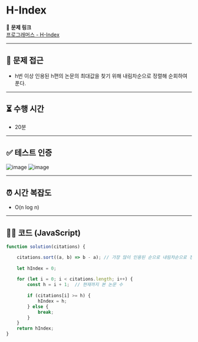 # H-Index

📌 **문제 링크**  
[프로그래머스 - H-Index](https://school.programmers.co.kr/learn/courses/30/lessons/42747)

---

## 📍 문제 접근  
- h번 이상 인용된 h편의 논문의 최대값을 찾기 위해 내림차순으로 정렬해 순회하여 푼다.

---

## ⏳ 수행 시간  
- 20분

---

## ✅ 테스트 인증  
![image](https://github.com/user-attachments/assets/1dc6b5b3-6444-4fd1-a266-6cb329928220)
![image](https://github.com/user-attachments/assets/fe8ee080-0319-4c87-aad3-94660a0e1db7)


---

## ⏰ 시간 복잡도  
- O(n log n)

---

## 🧑‍💻 코드 (JavaScript)

```javascript
function solution(citations) {

    citations.sort((a, b) => b - a); // 가장 많이 인용된 순으로 내림차순으로 정렬
    
    let hIndex = 0;
    
    for (let i = 0; i < citations.length; i++) {
        const h = i + 1;  // 현재까지 본 논문 수
        
        if (citations[i] >= h) {
            hIndex = h;
        } else {
            break;
        }
    }
    return hIndex;
}
```   

